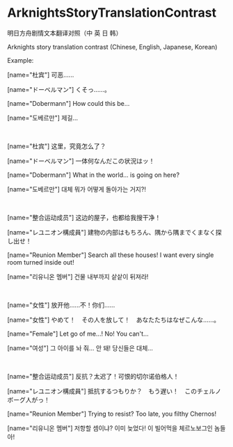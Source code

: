 # ArknightsStoryTranslationContrast

明日方舟剧情文本翻译对照（中 英 日 韩）

Arknights story translation contrast (Chinese, English, Japanese, Korean)

Example:


[name="杜宾"]  可恶......

[name="ドーベルマン"]  くそっ……。

[name="Dobermann"]  How could this be…

[name="도베르만"]  제길…

<br>

[name="杜宾"]  这里，究竟怎么了？

[name="ドーベルマン"]  一体何なんだこの状況はッ！

[name="Dobermann"]  What in the world... is going on here?

[name="도베르만"]  대체 뭐가 어떻게 돌아가는 거지?!

<br>

[name="整合运动成员"]  这边的屋子，也都给我搜干净！

[name="レユニオン構成員"]  建物の内部はもちろん、隅から隅までくまなく探し出せ！

[name="Reunion Member"]  Search all these houses! I want every single room turned inside out!

[name="리유니온 멤버"]  건물 내부까지 샅샅이 뒤져라!

<br>

[name="女性"]  放开他......不！你们......

[name="女性"]  やめて！　その人を放して！　あなたたちはなぜこんな……。

[name="Female"]  Let go of me...! No! You can't...

[name="여성"]  그 아이를 놔 줘… 안 돼! 당신들은 대체…


<br>

[name="整合运动成员"]  反抗？太迟了！可恨的切尔诺伯格人！

[name="レユニオン構成員"]  抵抗するつもりか？　もう遅い！　このチェルノボーグ人がっ！

[name="Reunion Member"]  Trying to resist? Too late, you filthy Chernos!

[name="리유니온 멤버"]  저항할 셈이냐? 이미 늦었다! 이 빌어먹을 체르노보그인 놈들아!


